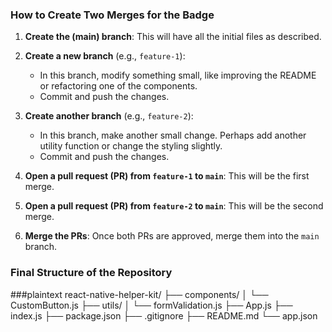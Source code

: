 
### How to Create Two Merges for the Badge

1. **Create the (main) branch**: This will have all the initial files as described.
   
2. **Create a new branch** (e.g., `feature-1`): 
   - In this branch, modify something small, like improving the README or refactoring one of the components.
   - Commit and push the changes.

3. **Create another branch** (e.g., `feature-2`): 
   - In this branch, make another small change. Perhaps add another utility function or change the styling slightly.
   - Commit and push the changes.

4. **Open a pull request (PR) from `feature-1` to `main`**: This will be the first merge.
   
5. **Open a pull request (PR) from `feature-2` to `main`**: This will be the second merge.
   
6. **Merge the PRs**: Once both PRs are approved, merge them into the `main` branch.

### Final Structure of the Repository

###plaintext
react-native-helper-kit/
├── components/
│   └── CustomButton.js
├── utils/
│   └── formValidation.js
├── App.js
├── index.js
├── package.json
├── .gitignore
├── README.md
└── app.json
